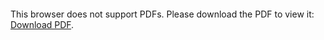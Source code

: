 <object data="christ-in-song/CIS1908pdfs/126.pdf" type="application/pdf" width="100%" height="1024px">
    <embed src="christ-in-song/CIS1908pdfs/126.pdf">
        <p>This browser does not support PDFs. Please download the PDF to view it: <a href="christ-in-song/CIS1908pdfs/126.pdf">Download PDF</a>.</p>
    </embed>
</object>
